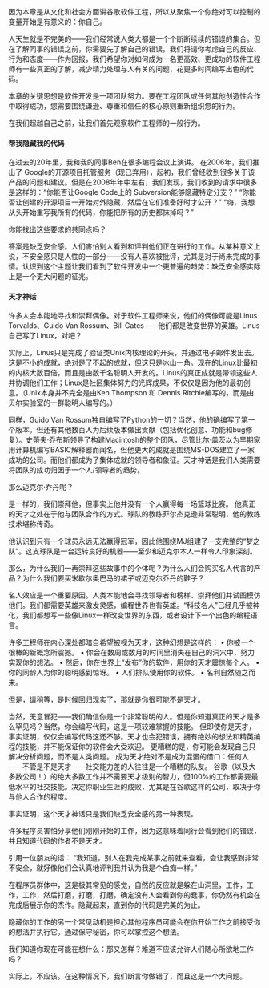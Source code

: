 因为本章是从文化和社会方面讲谷歌软件工程，所以从聚焦一个你绝对可以控制的变量开始是有意义的：你自己。

人天生就是不完美的——我们经常说人类大都是一个个断断续续的错误的集合。但在了解同事的错误之前，你需要先了解自己的错误。我们将请你考虑自己的反应、行为和态度——作为回报，我们希望你对如何成为一名更高效、更成功的软件工程师有一些真正的了解，减少精力处理与人有关的问题，花更多时间编写出色的代码。

本章的关键思想是软件开发是一项团队努力。要在工程团队或任何其他创造性合作中取得成功，您需要围绕谦逊、尊重和信任的核心原则重新组织您的行为。

在我们超越自己之前，让我们首先观察软件工程师的一般行为。

#### 帮我隐藏我的代码

在过去的20年里，我和我的同事Ben在很多编程会议上演讲。 在2006年，我们推出了 Google的开源项目托管服务（现已弃用），起初，我们曾经收到很多关于该产品的问题和建议。但是在2008年年中左右，我们发现，我们收到的请求中很多是这样的：“你能否让Google Code上的 Subversion能够隐藏特定分支？” “你能否让创建的开源项目一开始对外隐藏，然后在它们准备好时才公开？” “嗨，我想从头开始重写我所有的代码，你能把所有的历史都抹掉吗？”

你能找出这些要求的共同点吗？

答案是缺乏安全感。人们害怕别人看到和评判他们正在进行的工作。从某种意义上说，不安全感只是人性的一部分——没有人喜欢被批评，尤其是对于尚未完成的事情。认识到这个主题让我们看到了软件开发中一个更普遍的趋势：缺乏安全感实际上是一个更大问题的征兆。 

#### 天才神话
许多人会本能地寻找和崇拜偶像。对于软件工程师来说，他们的偶像可能是Linus Torvalds、Guido Van Rossum、Bill Gates——他们都是改变世界的英雄。Linus自己写了Linux，对吧？

实际上，Linus只是完成了验证类Unix内核理论的开头，并通过电子邮件发出去。这是不小的成就，绝对是了不起的成就，但这只是冰山一角。现在的Linux比最初的内核大数百倍，而且是由数千名聪明人开发的。Linus的真正成就是带领这些人并协调他们工作；Linux是社区集体努力的光辉成果，不仅仅是因为他的最初创意。（Unix本身并不完全是由Ken Thompson 和 Dennis Ritchie编写的，而是由贝尔实验室的一群聪明人编写的。）

同样，Guido Van Rossum独自编写了Python的一切？当然，他的确编写了第一个版本。但还有其他数百人为后续版本做出贡献（包括优化创意、功能和bug修复）。史蒂夫·乔布斯领导了构建Macintosh的整个团队，尽管比尔·盖茨以为早期家用计算机编写BASIC解释器而闻名，但他更大的成就是围绕MS-DOS建立了一家成功的公司。而他们都成为了集体成就的领导者和象征。天才神话是我们人类需要将团队的成功归因于一个人/领导者的趋势。

那么迈克尔·乔丹呢？

是一样的，我们崇拜他，但事实上他并没有一个人赢得每一场篮球比赛。 他真正的天才之处在于他与团队合作的方式。球队的教练菲尔杰克逊非常聪明，他的教练技术堪称传奇。

他认识到只有一个球员永远无法赢得冠军，因此他围绕MJ组建了一支完整的“梦之队”。这支球队是一台运转良好的机器——至少和迈克尔本人一样令人印象深刻。

那么，为什么我们一再崇拜这些故事中的个体呢？为什么人们会购买名人代言的产品？为什么我们要买米歇尔奥巴马的裙子或迈克尔乔丹的鞋子？

名人效应是一个重要原因。人类本能地会寻找领导者和榜样、崇拜他们并试图模仿他们。我们都需要英雄来激发灵感，编程世界也有英雄。“科技名人”已经几乎被神化，我们都想写一些像Linux一样改变世界的东西，或者设计下一个出色的编程语言。

许多工程师在内心深处都暗自希望被视为天才，这种幻想是这样的：
• 你被一个很棒的新概念所震撼。
• 你会在数周或数月的时间里消失在自己的洞穴中，努力实现你的想法。
• 然后，你在世界上“发布”你的软件，用你的天才震惊每个人。
• 你的同龄人为你的聪明感到惊讶。 
• 人们排队使用你的软件。
• 名利自然随之而来。

但是，请稍等，是时候回归现实了，那就是你很可能不是天才。

当然，无意冒犯——我们确信你是一个非常聪明的人。但是你知道真正的天才是多么罕见吗？当然，你会编写代码，这是一项较难掌握的技能。 但即使你是天才，事实证明，仅仅会编写代码这还不够。天才也会犯错误，拥有绝妙的想法和精英编程的技能，并不能保证你的软件会大受欢迎。 更糟糕的是，你可能会发现自己只解决分析问题，而不是人类问题。 成为天才绝对不是成为混蛋的借口：任何人——不管是不是天才——社交能力差的人往往是一个糟糕的队友。 谷歌（以及大多数公司！）的绝大多数工作并不需要天才级别的智力，但100%的工作都需要最低水平的社交技能。决定你职业生涯的成败，尤其是在谷歌这样的公司，取决于你与他人合作的程度。  

事实证明，这个天才神话只是我们缺乏安全感的另一种表现。

许多程序员害怕分享他们刚刚开始的工作，因为这意味着同行会看到他们的错误，并且知道代码的作者不是天才。

引用一位朋友的话：
“我知道，别人在我完成某事之前就来查看，会让我感到非常不安全，就好像他们会认真地评判我并认为我是个白痴一样。”

在程序员群体中，这是极其常见的感觉，自然的反应就是躲在山洞里，工作，工作，工作，然后打磨，打磨，打磨，确定没有人会看到你的蠢事，你仍然有机会在完成后展示你的杰作。隐藏起来，直到你的代码是完美的为止。

隐藏你的工作的另一个常见动机是担心其他程序员可能会在你开始工作之前接受你的想法并执行它。通过保守秘密，你可以掌控这个想法。

我们知道你现在可能在想什么：那又怎样？难道不应该允许人们随心所欲地工作吗？

实际上，不应该。在这种情况下，我们断言你做错了，而且这是一个大问题。






















